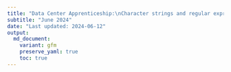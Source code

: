```yaml
---
title: "Data Center Apprenticeship:\nCharacter strings and regular expression"
subtitle: "June 2024" 
date: "Last updated: 2024-06-12"
output:
  md_document:
    variant: gfm
    preserve_yaml: true
    toc: true
---
```


<!-- To learn about how to handle character strings using regular expressions, we follow the case siudy in Chapter 17.1-17.7 of "Introduction to Data Science" by Rafael A. Irizarry. -->
<!-- The tutorial works with a dataset of self-reported heights, and covers both the most important functions for handling strings in R (with the `stringr` package) and the basics of describing patterns in strings with regular expressions. -->
<!-- Please use [this link](https://rafalab.dfci.harvard.edu/dsbook-part-1/wrangling/string-processing.html) to follow the tutorial. -->
<!-- In addition, [this cheatsheet](https://evoldyn.gitlab.io/evomics-2018/ref-sheets/R_strings.pdf) provides a brief summary of the key functions and regex patterns. -->
